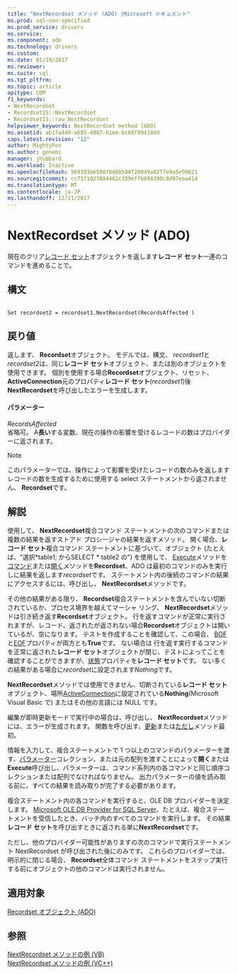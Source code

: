 ```yaml
---
title: "NextRecordset メソッド (ADO) |Microsoft ドキュメント"
ms.prod: sql-non-specified
ms.prod_service: drivers
ms.service: 
ms.component: ado
ms.technology: drivers
ms.custom: 
ms.date: 01/19/2017
ms.reviewer: 
ms.suite: sql
ms.tgt_pltfrm: 
ms.topic: article
apitype: COM
f1_keywords:
- NextRecordset
- Recordset15::NextRecordset
- Recordset15::raw_NextRecordset
helpviewer_keywords: NextRecordset method [ADO]
ms.assetid: ab1fa449-a695-4987-b1ee-bc68f89418dd
caps.latest.revision: "12"
author: MightyPen
ms.author: genemi
manager: jhubbard
ms.workload: Inactive
ms.openlocfilehash: 569303b6598f0d6b580f20049a02f7e9a5e90621
ms.sourcegitcommit: cc71f1027884462c359effb898390c8d97eaa414
ms.translationtype: MT
ms.contentlocale: ja-JP
ms.lasthandoff: 12/21/2017
---
```

# <a name="nextrecordset-method-ado"></a>NextRecordset メソッド (ADO)
現在のクリア[レコード セット](../../../ado/reference/ado-api/recordset-object-ado.md)オブジェクトを返します**レコード セット**一連のコマンドを進めることで。  
  
## <a name="syntax"></a>構文  
  
```  
  
Set recordset2 = recordset1.NextRecordset(RecordsAffected )  
```  
  
## <a name="return-value"></a>戻り値  
 返します、 **Recordset**オブジェクト。 モデルでは、構文、 *recordset1*と*recordset2*は、同じ**レコード セット**オブジェクト、または別のオブジェクトを使用できます。 個別を使用する場合**Recordset**オブジェクト、リセット、 **ActiveConnection**元のプロパティ**レコード セット**(*recordset1*)後**NextRecordset**を呼び出したエラーを生成します。  
  
#### <a name="parameters"></a>パラメーター  
 *RecordsAffected*  
 省略可。 A**長い**する変数、現在の操作の影響を受けるレコードの数はプロバイダーに返されます。  
  
> [!NOTE]
>  このパラメーターでは、操作によって影響を受けたレコードの数のみを返しますレコードの数を生成するために使用する select ステートメントから返されません、 **Recordset**です。  
  
## <a name="remarks"></a>解説  
 使用して、 **NextRecordset**複合コマンド ステートメントの次のコマンドまたは複数の結果を返すストアド プロシージャの結果を返すメソッド。 開く場合、**レコード セット**複合コマンド ステートメントに基づいて、オブジェクト (たとえば、"選択\*table1; からSELECT \* table2 の") を使用して、 [Execute](../../../ado/reference/ado-api/execute-method-ado-command.md)メソッドを[コマンド](../../../ado/reference/ado-api/command-object-ado.md)または[開く](../../../ado/reference/ado-api/open-method-ado-recordset.md)メソッドを**Recordset**、ADO は最初のコマンドのみを実行しに結果を返します*recordset*です。 ステートメント内の後続のコマンドの結果にアクセスするには、呼び出し、 **NextRecordset**メソッドです。  
  
 その他の結果がある限り、 **Recordset**複合ステートメントを含んでいない切断されているか、プロセス境界を越えてマーシャ リング、 **NextRecordset**メソッドは引き続き返す**Recordset**オブジェクト。 行を返すコマンドが正常に実行されますが、レコード、返されたが返されない場合**Recordset**オブジェクトは開いているが、空になります。 テストを作成することを確認して、この場合、 [BOF](../../../ado/reference/ado-api/bof-eof-properties-ado.md)と[EOF](../../../ado/reference/ado-api/bof-eof-properties-ado.md)プロパティが両方とも**True**です。 ない場合は 行を返す実行するコマンドを正常に返された**レコード セット**オブジェクトが閉じ、テストによってことを確認することができますが、[状態](../../../ado/reference/ado-api/state-property-ado.md)プロパティを**レコード セット**です。 ない多くの結果がある場合に*recordset*に設定されます*Nothing*です。  
  
 **NextRecordset**メソッドでは使用できません、切断されている**レコード セット**オブジェクト、場所[ActiveConnection](../../../ado/reference/ado-api/activeconnection-property-ado.md)に設定されている**Nothing**(Microsoft Visual Basic で) またはその他の言語には NULL です。  
  
 編集が即時更新モードで実行中の場合は、呼び出し、 **NextRecordset**メソッドには、エラーが生成されます。 関数を呼び出す、[更新](../../../ado/reference/ado-api/update-method.md)または[ただし](../../../ado/reference/ado-api/cancelupdate-method-ado.md)メソッド最初。  
  
 情報を入力して、複合ステートメントで 1 つ以上のコマンドのパラメーターを渡す、[パラメーター](../../../ado/reference/ado-api/parameters-collection-ado.md)コレクション、または元の配列を渡すことによって**開く**または**Execute**呼び出し、パラメーターは、コマンド系列内の各コマンドと同じ順序コレクションまたは配列でなければなりません。 出力パラメーターの値を読み取る前に、すべての結果を読み取りが完了する必要があります。  
  
 複合ステートメント内の各コマンドを実行すると、OLE DB プロバイダーを決定します。 [Microsoft OLE DB Provider for SQL Server](../../../ado/guide/appendixes/microsoft-ole-db-provider-for-sql-server.md)、たとえば、複合ステートメントを受信したとき、バッチ内のすべてのコマンドを実行します。 その結果**レコード セット**を呼び出すときに返される単に**NextRecordset**です。  
  
 ただし、他のプロバイダー可能性がありますの次のコマンドで実行ステートメント NextRecordset が呼び出された後にのみです。 これらのプロバイダーでは、明示的に閉じる場合、 **Recordset**全体コマンド ステートメントをステップ実行する前にオブジェクトの他のコマンドは実行されません。  
  
## <a name="applies-to"></a>適用対象  
 [Recordset オブジェクト (ADO)](../../../ado/reference/ado-api/recordset-object-ado.md)  
  
## <a name="see-also"></a>参照  
 [NextRecordset メソッドの例 (VB)](../../../ado/reference/ado-api/nextrecordset-method-example-vb.md)   
 [NextRecordset メソッドの例 (VC++)](../../../ado/reference/ado-api/nextrecordset-method-example-vc.md)   
